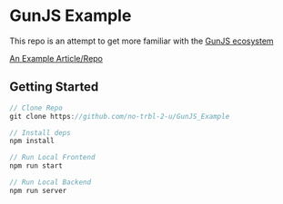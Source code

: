 # GunJS Example

This repo is an attempt to get more familiar with the [GunJS ecosystem](https://gun.eco/)

[An Example Article/Repo](https://medium.com/codesphere-cloud/set-up-a-decentralized-database-with-react-and-gundb-faf4b9a9d4f1)

## Getting Started

```js
// Clone Repo
git clone https://github.com/no-trbl-2-u/GunJS_Example

// Install deps
npm install

// Run Local Frontend
npm run start

// Run Local Backend
npm run server
```
